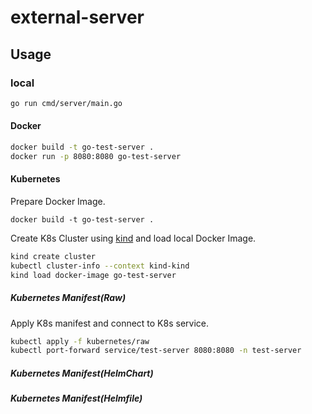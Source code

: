 # external-server

## Usage

### local

```sh
go run cmd/server/main.go
```

#### Docker

```sh
docker build -t go-test-server .
docker run -p 8080:8080 go-test-server
```

#### Kubernetes

Prepare Docker Image.

```
docker build -t go-test-server .
```

Create K8s Cluster using [kind](https://github.com/kubernetes-sigs/kind) and load local Docker Image.

```sh
kind create cluster
kubectl cluster-info --context kind-kind
kind load docker-image go-test-server
```

##### Kubernetes Manifest(Raw)

Apply K8s manifest and connect to K8s service.

```sh
kubectl apply -f kubernetes/raw
kubectl port-forward service/test-server 8080:8080 -n test-server
```
##### Kubernetes Manifest(HelmChart)

##### Kubernetes Manifest(Helmfile)
